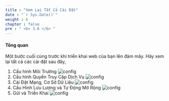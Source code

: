 ```yaml
---
title : "Xem Lại Tất Cả Cài Đặt"
date : "`r Sys.Date()`"
weight : 6
chapter : false
pre : " <b> 3.6 </b> "
---
```


#### Tổng quan 
Một bước cuối cùng trước khi triển khai web của bạn lên đám mây. Hãy xem lại tất cả các cài đặt sau đây,

1. Cấu hình Môi Trường ![config](/images/3-deploy-ebs-application/3.6-review-setting/ebs%20(1).jpg?width=60pc)
2. Cấu hình Quyền Truy Cập Dịch Vụ ![config](/images/3-deploy-ebs-application/3.6-review-setting/ebs%20(2).jpg?width=60pc)
3. Cài Đặt Mạng, Cơ Sở Dữ Liệu ![config](/images/3-deploy-ebs-application/3.6-review-setting/ebs%20(3).jpg?width=60pc)
4. Cấu Hình Lưu Lượng và Tự Động Mở Rộng ![config](/images/3-deploy-ebs-application/3.6-review-setting/ebs%20(4).jpg?width=60pc)
5. Gửi và Triển Khai ![config](/images/3-deploy-ebs-application/3.6-review-setting/ebs%20(5).jpg?width=60pc)
